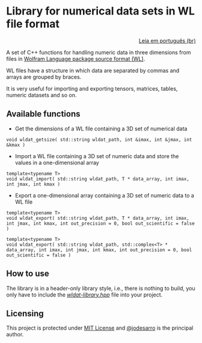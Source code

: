 # Library for numerical data sets in WL file format

<p align="right"><a href="README.pt-br.md">Leia em português (br)</a></p>

A set of C++ functions for handling numeric data in three dimensions from files in [Wolfram Language package source format (WL)](https://reference.wolfram.com/language/ref/format/WL.html).

WL files have a structure in which data are separated by commas and arrays are grouped by braces.

It is very useful for importing and exporting tensors, matrices, tables, numeric datasets and so on.

## Available functions

- Get the dimensions of a WL file containing a 3D set of numerical data
```
void wldat_getsize( std::string wldat_path, int &imax, int &jmax, int &kmax )
```

- Import a WL file containing a 3D set of numeric data and store the values in a one-dimensional array
```
template<typename T>
void wldat_import( std::string wldat_path, T * data_array, int imax, int jmax, int kmax )
```

- Export a one-dimensional array containing a 3D set of numeric data to a WL file
```
template<typename T>
void wldat_export( std::string wldat_path, T * data_array, int imax, int jmax, int kmax, int out_precision = 0, bool out_scientific = false )
```
```
template<typename T>
void wldat_export( std::string wldat_path, std::complex<T> * data_array, int imax, int jmax, int kmax, int out_precision = 0, bool out_scientific = false )
```

## How to use

The library is in a header-only library style, i.e., there is nothing to build, you only have to include the <a href="wldat-library.hpp">*wldat-library.hpp*</a> file into your project.

## Licensing

This project is protected under <a href="LICENSE">MIT License</a> and [@jodesarro]( https://github.com/jodesarro ) is the principal author.

